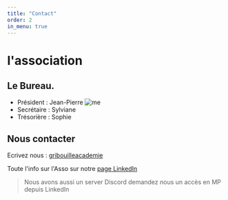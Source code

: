 ```yaml
---
title: "Contact"
order: 2
in_menu: true
---
```

# l'association 

## Le Bureau. 

* Président : Jean-Pierre ![me](https://framadrive.org/s/BBe8dbwMmx6D5qq)
* Secrétaire : Sylviane
* Trésorière : Sophie

## Nous contacter

Ecrivez nous : [gribouilleacademie](mailto:gribouille@academie.com)

Toute l'info sur l'Asso sur notre [page LinkedIn](https://www.linkedin.com/company/gribouille-acad-mie)

> Nous avons aussi un server Discord demandez nous un accès en MP depuis LinkedIn 